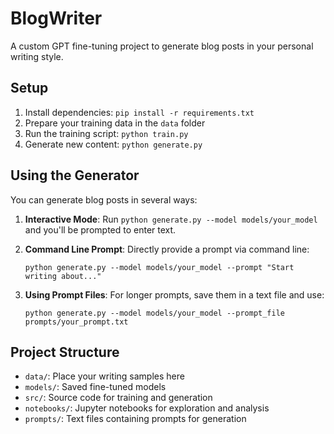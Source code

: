 # BlogWriter

A custom GPT fine-tuning project to generate blog posts in your personal writing style.

## Setup

1. Install dependencies: `pip install -r requirements.txt`
2. Prepare your training data in the `data` folder
3. Run the training script: `python train.py`
4. Generate new content: `python generate.py`

## Using the Generator

You can generate blog posts in several ways:

1. **Interactive Mode**: Run `python generate.py --model models/your_model` and you'll be prompted to enter text.

2. **Command Line Prompt**: Directly provide a prompt via command line:
   ```
   python generate.py --model models/your_model --prompt "Start writing about..."
   ```

3. **Using Prompt Files**: For longer prompts, save them in a text file and use:
   ```
   python generate.py --model models/your_model --prompt_file prompts/your_prompt.txt
   ```

## Project Structure

- `data/`: Place your writing samples here
- `models/`: Saved fine-tuned models
- `src/`: Source code for training and generation
- `notebooks/`: Jupyter notebooks for exploration and analysis
- `prompts/`: Text files containing prompts for generation